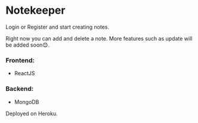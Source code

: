 <h1>Notekeeper</h1>
<p>Login or Register and start creating notes. 

Right now you can add and delete a note. More features such  as update will be added soon😊. 
<h3>Frontend:</h3>
<ul>
  <li>ReactJS</li>

</ul>

<h3>Backend:</h3>
<ul>
  <li>MongoDB</li>
</ul>

Deployed on Heroku.
  
